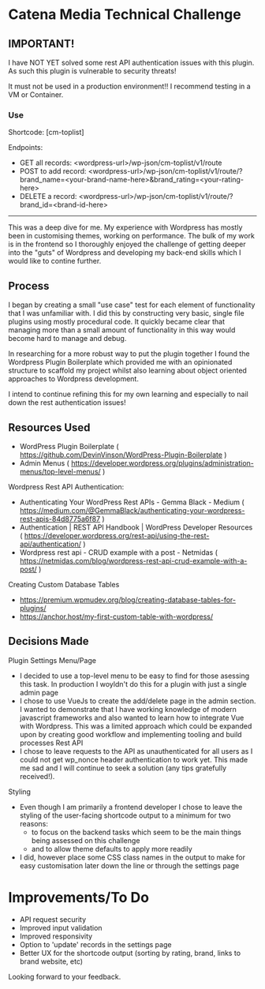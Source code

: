 # Catena Media Technical Challenge

## IMPORTANT!

I have NOT YET solved some rest API authentication issues with this plugin. As such this plugin is vulnerable to security threats!

It must not be used in a production environment!! I recommend testing in a VM or Container.

### Use

Shortcode: \[cm-toplist]

Endpoints:
- GET all records: \<wordpress-url\>/wp-json/cm-toplist/v1/route
- POST to add record: \<wordpress-url\>/wp-json/cm-toplist/v1/route/?brand_name=\<your-brand-name-here\>&brand_rating=\<your-rating-here\>
- DELETE a record: \<wordpress-url\>/wp-json/cm-toplist/v1/route/?brand_id=\<brand-id-here\>

***

This was a deep dive for me. My experience with Wordpress has mostly been in customising themes, working on performance. The bulk of my work is in the frontend so I thoroughly enjoyed the challenge of getting deeper into the "guts" of Wordpress and developing my back-end skills which I would like to contine further.

## Process


I began by creating a small "use case" test for each element of functionality that I was unfamiliar with. I did this by constructing very basic, single file plugins using mostly procedural code. It quickly became clear that managing more than a small amount of functionality in this way would become hard to manage and debug.

In researching for a more robust way to put the plugin together I found the Wordpress Plugin Boilerplate which provided me with an opinionated structure to scaffold my project whilst also learning about object oriented approaches to Wordpress development.

I intend to continue refining this for my own learning and especially to nail down the rest authentication issues!

## Resources Used

- WordPress Plugin Boilerplate ( https://github.com/DevinVinson/WordPress-Plugin-Boilerplate )
- Admin Menus ( https://developer.wordpress.org/plugins/administration-menus/top-level-menus/ )

Wordpress Rest API Authentication:
- Authenticating Your WordPress Rest APIs - Gemma Black - Medium ( https://medium.com/@GemmaBlack/authenticating-your-wordpress-rest-apis-84d8775a6f87 )
- Authentication | REST API Handbook | WordPress Developer Resources ( https://developer.wordpress.org/rest-api/using-the-rest-api/authentication/ )
- Wordpress rest api - CRUD example with a post - Netmidas ( https://netmidas.com/blog/wordpress-rest-api-crud-example-with-a-post/ )

Creating Custom Database Tables
- https://premium.wpmudev.org/blog/creating-database-tables-for-plugins/
- https://anchor.host/my-first-custom-table-with-wordpress/

## Decisions Made
Plugin Settings Menu/Page
- I decided to use a top-level menu to be easy to find for those asessing this task. In production I woyldn't do this for a plugin with just a single admin page
- I chose to use VueJs to create the add/delete page in the admin section. I wanted to demonstrate that I have working knowledge of modern javascript frameworks and also wanted to learn how to integrate Vue with Wordpress. This was a limited approach which could be expanded upon by creating good workflow and implementing tooling and build processes
Rest API
- I chose to leave requests to the API as unauthenticated for all users as I could not get wp_nonce header authentication to work yet. This made me sad and I will continue to seek a solution (any tips gratefully received!). 

Styling
- Even though I am primarily a frontend developer I chose to leave the styling of the user-facing shortcode output to a minimum for two reasons:
  - to focus on the backend tasks which seem to be the main things being assessed on this challenge
  - and to allow theme defaults to apply more readily
 - I did, however place some CSS class names in the output to make for easy customisation later down the line or through the settings page


# Improvements/To Do
- API request security
- Improved input validation
- Improved responsivity
- Option to 'update' records in the settings page
- Better UX for the shortcode output (sorting by rating, brand, links to brand website, etc)


Looking forward to your feedback.



